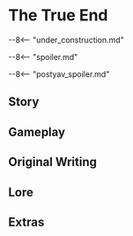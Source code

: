 # The True End

--8<-- "under_construction.md"

--8<-- "spoiler.md"

--8<-- "postyav_spoiler.md"

## Story

## Gameplay

## Original Writing

## Lore

## Extras

